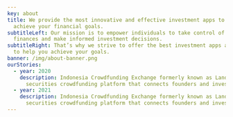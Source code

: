 ```yaml
---
key: about
title: We provide the most innovative and effective investment apps to help you
  achieve your financial goals.
subtitleLeft: Our mission is to empower individuals to take control of their
  finances and make informed investment decisions.
subtitleRight: That’s why we strive to offer the best investment apps and tools
  to help you achieve your goals.
banner: /img/about-banner.png
ourStories:
  - year: 2020
    description: Indonesia Crowdfunding Exchange formerly known as LandX is a
      securities crowdfunding platform that connects founders and investors.
  - year: 2021
    description: Indonesia Crowdfunding Exchange formerly known as LandX is a
      securities crowdfunding platform that connects founders and investors.
---
```

